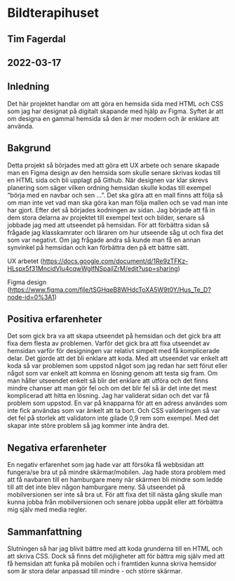 
# Bildterapihuset
## Tim Fagerdal
## 2022-03-17

## Inledning
Det här projektet handlar om att göra en hemsida sida med HTML och CSS som jag har designat på digitalt skapande med hjälp av Figma. Syftet är att om designa en gammal hemsida så den är mer modern och är enklare att använda.    

## Bakgrund
Detta projekt så börjades med att göra ett UX arbete och senare skapade man en Figma design av den hemsida som skulle senare skrivas kodas till en HTML sida och bli upplagt på Github. När designen var klar skrevs planering som säger vilken ordning hemsidan skulle kodas till exempel “börja med en navbar och sen …”.
Det ska göra att en mall finns att följa så om man inte vet vad man ska göra kan man följa mallen och se vad man inte har gjort. Efter det så börjades kodningen av sidan. Jag började att få in dem stora delarna av projektet till exempel text och bilder, senare så jobbade jag med att utseendet på hemsidan. För att förbättra sidan så frågade jag klasskamrater och läraren om hur utseende såg ut och fixa det som var negativt. Om jag frågade andra så kunde man få en annan synvinkel på hemsidan och kan förbättra den på ett bättre sätt.  

UX arbetet (https://docs.google.com/document/d/1Re9zTFKz-HLspx5f31MncidVlu4cqwWglfNSpajIZrM/edit?usp=sharing) 

Figma design (https://www.figma.com/file/tSGHqeB8WHdcToXA5W9t0Y/Hus_Te_D?node-id=0%3A1) 
    

## Positiva erfarenheter 
Det som gick bra va att skapa utseendet på hemsidan och det gick bra att fixa dem flesta av problemen. Varför det gick bra att fixa utseendet av hemsidan varför för designingen var relativt simpelt med få komplicerade delar. Det gjorde att det bli enklare att koda. Med att utseendet var enkelt att koda så var problemen som uppstod något som jag redan har sett förut eller något som var enkelt att komma en lösning genom att testa sig fram. Om man håller utseendet enkelt så blir det enklare att utföra och det finns mindre chanser att man gör fel och om det blir fel så är det inte det mest komplicerad att hitta en lösning. Jag har validerat sidan och det var få problem som uppstod. En var på knapparna för att en adress användes som inte fick användas som var änkelt att ta bort. Och CSS valideringen så var det fel på storlek att validatorn inte gilade 0,9 rem som exempel. Med det skapar inte störe problem så jag kommer inte ändra det. 


## Negativa erfarenheter
En negativ erfarenhet som jag hade var att försöka få webbsidan att fungera/se bra ut på mindre skärmar/mobilen. Jag hade stora problem med att få navbaren till en hamburgare meny när skärmen bli mindre som ledde till att det inte blev någon hamburgare meny. Så utseendet på mobilversionen ser inte så bra ut. För att fixa det till nästa gång skulle man kunna jobba från mobilversionen och senare jobba uppåt eller att förbättra mig själv med media regler.   


## Sammanfattning  
Slutningen så har jag blivit bättre med att koda grunderna till en HTML och att skriva CSS. Dock så finns det möjligheter att för bättra mig själv med att få hemsidan att funka på mobilen och i framtiden kunna skriva hemsidor som är stora delar anpassad till mindre - och större skärmar. 
